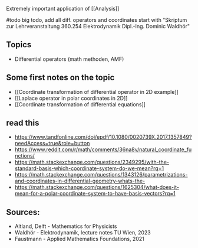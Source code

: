 Extremely important application of [[Analysis]] 



#todo big todo, add all diff. operators  and coordinates 
start with "Skriptum zur Lehrveranstaltung 360.254 Elektrodynamik Dipl.-Ing. Dominic Waldhör"



## Topics
- Differential operators (math methoden, AMF)


## Some first notes on the topic
- [[Coordinate transformation of differential operator in 2D example]]
- [[Laplace operator in polar coordinates in 2D]]
- [[Coordinate transformation of differential equations]]


## read this
- https://www.tandfonline.com/doi/epdf/10.1080/0020739X.2017.1357849?needAccess=true&role=button
- https://www.reddit.com/r/math/comments/36na8v/natural_coordinate_functions/
- https://math.stackexchange.com/questions/2349295/with-the-standard-basis-which-coordinate-system-do-we-mean?rq=1
- https://math.stackexchange.com/questions/1343126/parametrizations-and-coordinates-in-differential-geometry-whats-the-
- https://math.stackexchange.com/questions/1625304/what-does-it-mean-for-a-polar-coordinate-system-to-have-basis-vectors?rq=1




## Sources:
- Altland, Delft - Mathematics for Physicists
- Waldhör - Elektrodynamik, lecture notes TU Wien, 2023
- Faustmann - Applied Mathematics Foundations, 2021